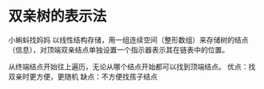 


# 双亲树的表示法

小蝌蚪找妈妈
以线性结构存储，用一组连续空间（整形数组）来存储树的结点（信息），对顶端双亲结点单独设置一个指示器表示其在链表中的位置。

从终端结点开始往上遍历，无论从哪个结点开始都可以找到顶端结点。
优点：找双亲时更方便，更随机
缺点：不方便找孩子结点


<!--stackedit_data:
eyJoaXN0b3J5IjpbLTQ2MjE3MzI4MCw1NjM5NDc5MjBdfQ==
-->
